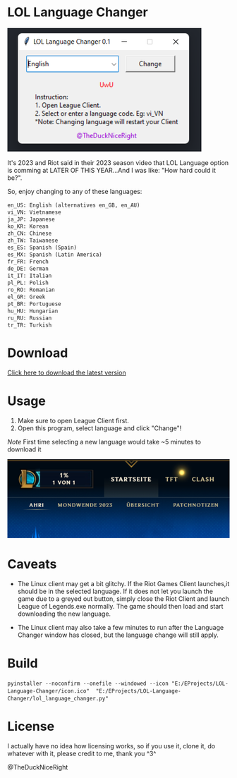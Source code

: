 # LOL Language Changer

![Screenshot](screenshot.png)

It's 2023 and Riot said in their 2023 season video that LOL Language option is comming at LATER OF THIS YEAR...And I was like: "How hard could it be?".

So, enjoy changing to any of these languages:

```text
en_US: English (alternatives en_GB, en_AU)
vi_VN: Vietnamese
ja_JP: Japanese
ko_KR: Korean
zh_CN: Chinese
zh_TW: Taiwanese
es_ES: Spanish (Spain)
es_MX: Spanish (Latin America)
fr_FR: French
de_DE: German
it_IT: Italian
pl_PL: Polish
ro_RO: Romanian
el_GR: Greek
pt_BR: Portuguese
hu_HU: Hungarian
ru_RU: Russian
tr_TR: Turkish
```

# Download

[Click here to download the latest version](https://github.com/ducviet321/LOL-Language-Changer/releases/latest/download/lol_language_changer.zip)

# Usage

1. Make sure to open League Client first.
2. Open this program, select language and click "Change"!

*Note* First time selecting a new language would take ~5 minutes to download it

![Downloading German Language Pack](german.png)

# Caveats

- The Linux client may get a bit glitchy. If the Riot Games Client launches,it should be in the selected language.
If it does not let you launch the game due to a greyed out button, simply close the Riot Client and launch League of Legends.exe normally.
The game should then load and start downloading the new language.

- The Linux client may also take a few minutes to run after the Language Changer window has closed, but the language change will still apply.

# Build

`pyinstaller --noconfirm --onefile --windowed --icon "E:/EProjects/LOL-Language-Changer/icon.ico"  "E:/EProjects/LOL-Language-Changer/lol_language_changer.py"`

# License

I actually have no idea how licensing works, so if you use it, clone it, do whatever with it, please credit to me, thank you ^3^

@TheDuckNiceRight
